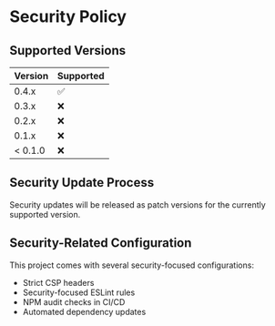 # Security Policy

## Supported Versions

| Version | Supported          |
| ------- | ------------------ |
| 0.4.x   | :white_check_mark: |
| 0.3.x   | :x:                |
| 0.2.x   | :x:                |
| 0.1.x   | :x:                |
| < 0.1.0 | :x:                |

## Security Update Process

Security updates will be released as patch versions for the currently supported version.

## Security-Related Configuration

This project comes with several security-focused configurations:

- Strict CSP headers
- Security-focused ESLint rules
- NPM audit checks in CI/CD
- Automated dependency updates